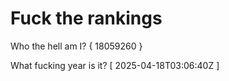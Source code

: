 # Fuck the rankings

Who the hell am I?
{ 18059260 }

What fucking year is it?
[ 2025-04-18T03:06:40Z ]
